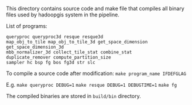 This directory contains source code and make file that compiles all binary files used by hadoopgis system in the pipeline.

List of programs:
```
queryproc queryproc3d resque resque3d
map_obj_to_tile map_obj_to_tile_3d get_space_dimension
get_space_dimension_3d
mbb_normalizer_3d collect_tile_stat combine_stat
duplicate_remover compute_partition_size
sampler hc bsp fg bos fg3d str slc
```

To compile a source code after modification:
```make program_name IFDEFGLAG```

E.g. 
```make queryproc DEBUG=1```
```make resque DEBUG=1 DEBUGTIME=1```
```make fg```

The compiled binaries are stored in `build/bin` directory.
